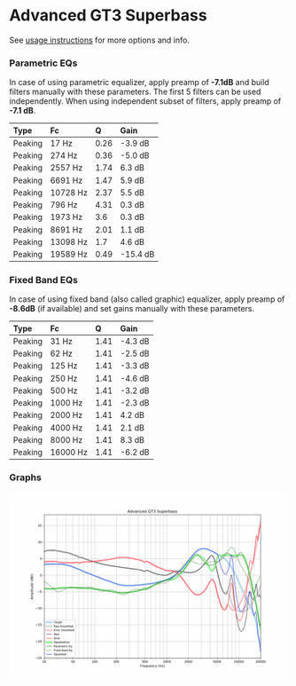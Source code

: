 # Advanced GT3 Superbass
See [usage instructions](https://github.com/jaakkopasanen/AutoEq#usage) for more options and info.

### Parametric EQs
In case of using parametric equalizer, apply preamp of **-7.1dB** and build filters manually
with these parameters. The first 5 filters can be used independently.
When using independent subset of filters, apply preamp of **-7.1 dB**.

| Type    | Fc       |    Q | Gain     |
|:--------|:---------|:-----|:---------|
| Peaking | 17 Hz    | 0.26 | -3.9 dB  |
| Peaking | 274 Hz   | 0.36 | -5.0 dB  |
| Peaking | 2557 Hz  | 1.74 | 6.3 dB   |
| Peaking | 6691 Hz  | 1.47 | 5.9 dB   |
| Peaking | 10728 Hz | 2.37 | 5.5 dB   |
| Peaking | 796 Hz   | 4.31 | 0.3 dB   |
| Peaking | 1973 Hz  | 3.6  | 0.3 dB   |
| Peaking | 8691 Hz  | 2.01 | 1.1 dB   |
| Peaking | 13098 Hz | 1.7  | 4.6 dB   |
| Peaking | 19589 Hz | 0.49 | -15.4 dB |

### Fixed Band EQs
In case of using fixed band (also called graphic) equalizer, apply preamp of **-8.6dB**
(if available) and set gains manually with these parameters.

| Type    | Fc       |    Q | Gain    |
|:--------|:---------|:-----|:--------|
| Peaking | 31 Hz    | 1.41 | -4.3 dB |
| Peaking | 62 Hz    | 1.41 | -2.5 dB |
| Peaking | 125 Hz   | 1.41 | -3.3 dB |
| Peaking | 250 Hz   | 1.41 | -4.6 dB |
| Peaking | 500 Hz   | 1.41 | -3.2 dB |
| Peaking | 1000 Hz  | 1.41 | -2.3 dB |
| Peaking | 2000 Hz  | 1.41 | 4.2 dB  |
| Peaking | 4000 Hz  | 1.41 | 2.1 dB  |
| Peaking | 8000 Hz  | 1.41 | 8.3 dB  |
| Peaking | 16000 Hz | 1.41 | -6.2 dB |

### Graphs
![](./Advanced%20GT3%20Superbass.png)